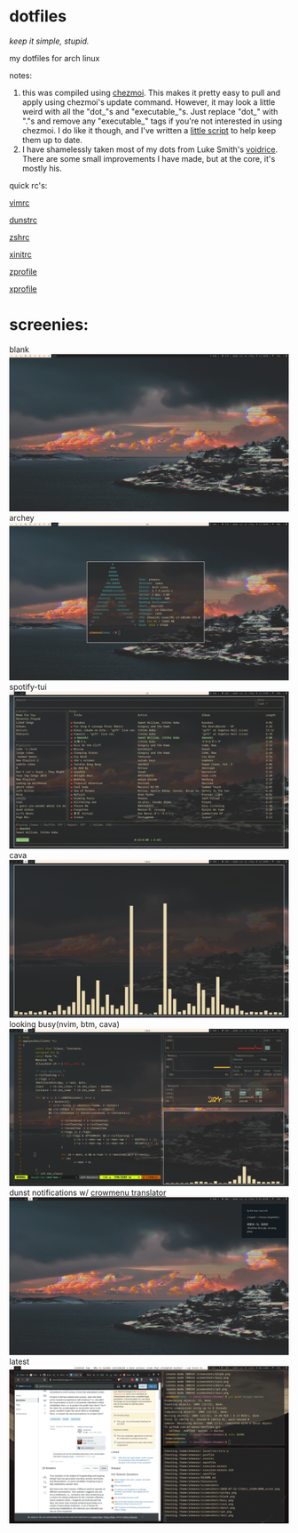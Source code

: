 
# dotfiles
*keep it simple, stupid.*


my dotfiles for arch linux

notes: 
1) this was compiled using [chezmoi](https://github.com/twpayne/chezmoi). This makes it pretty easy to pull and apply using chezmoi's update command. However, it may look a little weird with all the "dot_"s and "executable_"s. Just replace "dot_" with "."s and remove any "executable_" tags if you're not interested in using chezmoi. I do like it though, and I've written a [little script](https://github.com/at-manos/dotfiles/blob/master/dot_local/bin/executable_chezmoi_update) to help keep them up to date.
2) I have shamelessly taken most of my dots from Luke Smith's [voidrice](https://github.com/LukeSmithxyz/voidrice). There are some small improvements I have made, but at the core, it's mostly his.

quick rc's:

[vimrc](https://github.com/at-manos/dotfiles/blob/master/dot_config/nvim/init.vim)

[dunstrc](https://github.com/at-manos/dotfiles/blob/master/dot_config/dunst/dunstrc)

[zshrc](https://github.com/at-manos/dotfiles/blob/master/dot_config/zsh/dot_zshrc)

[xinitrc](https://github.com/at-manos/dotfiles/blob/master/dot_config/xinitrc)

[zprofile](https://github.com/at-manos/dotfiles/blob/master/dot_zprofile)

[xprofile](https://github.com/at-manos/dotfiles/blob/master/executable_dot_xprofile)


# screenies:

blank
![blank af](https://github.com/at-manos/dotfiles/blob/master/screenshots/blank.png?raw=true)
archey
![snazzy af](https://github.com/at-manos/dotfiles/blob/master/screenshots/archey.png?raw=true)
spotify-tui
![snazzy af](https://github.com/at-manos/dotfiles/blob/master/screenshots/spt.png?raw=true)
cava
![snazzy af](https://github.com/at-manos/dotfiles/blob/master/screenshots/cava.png?raw=true)
looking busy(nvim, btm, cava)
![snazzy af](https://github.com/at-manos/dotfiles/blob/master/screenshots/busy.png?raw=true)
dunst notifications w/ [crowmenu translator](https://github.com/at-manos/dotfiles/blob/master/dot_local/bin/crowmenu)
![snazzy af](https://github.com/at-manos/dotfiles/blob/master/screenshots/dunst.png?raw=true)
latest
![latest](https://github.com/at-manos/dotfiles/blob/master/screenie-latest.png?raw=true)
